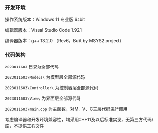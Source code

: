 ### 开发环境

操作系统版本：Windows 11 专业版 64bit

编辑器版本：Visual Studio Code 1.92.1

编译器版本：g++ 13.2.0 （Rev6，Bulit by MSYS2 project）

### 代码架构

`2023011603`              目录为全部代码

`2023011603\Models\`      为模型层全部源代码

`2023011603\Controller\`  为控制器层全部源代码

`2023011603\View\`        为界面层全部源代码

`2023011603\main.cpp`     为主函数，对M、V、C三层代码进行调用

考虑编译器和开发环境兼容性，均采用C++11及以后标准实现，无第三方代码/库，不提供工程文件

